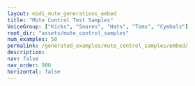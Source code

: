 ```yaml
---
layout: midi_mute_generations_embed
title: "Mute Control Test Samples"
VoiceGroup: ["Kicks", "Snares", "Hats", "Toms", "Cymbals"]
root_dir: "assets/mute_control_samples"
num_examples: 50
permalink: /generated_examples/mute_control_samples/embed/
description: 
nav: false
nav_order: 900
horizontal: false
---
```

